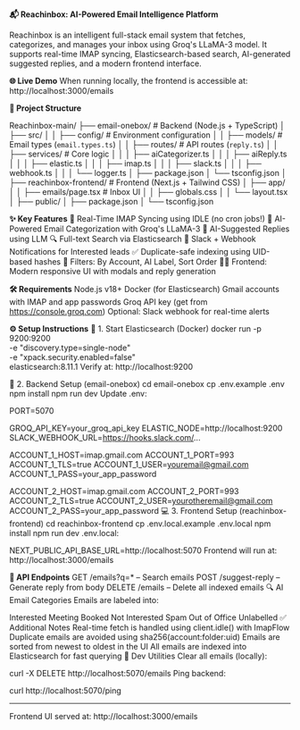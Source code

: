 **📬 Reachinbox: AI-Powered Email Intelligence Platform**

Reachinbox is an intelligent full-stack email system that fetches, categorizes, and manages your inbox using Groq's LLaMA-3 model. It supports real-time IMAP syncing, Elasticsearch-based search, AI-generated suggested replies, and a modern frontend interface.

**🌐 Live Demo**
When running locally, the frontend is accessible at:
http://localhost:3000/emails

**📂 Project Structure**

Reachinbox-main/
├── email-onebox/               # Backend (Node.js + TypeScript)
│   ├── src/
│   │   ├── config/             # Environment configuration
│   │   ├── models/             # Email types (`email.types.ts`)
│   │   ├── routes/             # API routes (`reply.ts`)
│   │   ├── services/           # Core logic
│   │   │   ├── aiCategorizer.ts
│   │   │   ├── aiReply.ts
│   │   │   ├── elastic.ts
│   │   │   ├── imap.ts
│   │   │   ├── slack.ts
│   │   │   ├── webhook.ts
│   │   │   └── logger.ts
│   ├── package.json
│   └── tsconfig.json
│
├── reachinbox-frontend/        # Frontend (Next.js + Tailwind CSS)
│   ├── app/
│   │   ├── emails/page.tsx     # Inbox UI
│   │   ├── globals.css
│   │   └── layout.tsx
│   ├── public/
│   ├── package.json
│   └── tsconfig.json

**✨ Key Features**
🔁 Real-Time IMAP Syncing using IDLE (no cron jobs!)
🧠 AI-Powered Email Categorization with Groq's LLaMA-3
🤖 AI-Suggested Replies using LLM
🔍 Full-text Search via Elasticsearch
📨 Slack + Webhook Notifications for Interested leads
✅ Duplicate-safe indexing using UID-based hashes
🧭 Filters: By Account, AI Label, Sort Order
🧑‍💻 Frontend: Modern responsive UI with modals and reply generation

**🛠 Requirements**
Node.js v18+
Docker (for Elasticsearch)
Gmail accounts with IMAP and app passwords
Groq API key (get from https://console.groq.com)
Optional: Slack webhook for real-time alerts

**⚙️ Setup Instructions**
🧱 1. Start Elasticsearch (Docker)
docker run -p 9200:9200 \
  -e "discovery.type=single-node" \
  -e "xpack.security.enabled=false" \
  elasticsearch:8.11.1
Verify at: http://localhost:9200

🧠 2. Backend Setup (email-onebox)
cd email-onebox
cp .env.example .env
npm install
npm run dev
Update .env:

PORT=5070

GROQ_API_KEY=your_groq_api_key
ELASTIC_NODE=http://localhost:9200
SLACK_WEBHOOK_URL=https://hooks.slack.com/...

ACCOUNT_1_HOST=imap.gmail.com
ACCOUNT_1_PORT=993
ACCOUNT_1_TLS=true
ACCOUNT_1_USER=youremail@gmail.com
ACCOUNT_1_PASS=your_app_password

ACCOUNT_2_HOST=imap.gmail.com
ACCOUNT_2_PORT=993
ACCOUNT_2_TLS=true
ACCOUNT_2_USER=yourotheremail@gmail.com
ACCOUNT_2_PASS=your_app_password
💻 3. Frontend Setup (reachinbox-frontend)
cd reachinbox-frontend
cp .env.local.example .env.local
npm install
npm run dev
.env.local:

NEXT_PUBLIC_API_BASE_URL=http://localhost:5070
Frontend will run at: http://localhost:3000/emails

**📡 API Endpoints**
GET /emails?q=* – Search emails
POST /suggest-reply – Generate reply from body
DELETE /emails – Delete all indexed emails
🔍 AI Email Categories
Emails are labeled into:

Interested
Meeting Booked
Not Interested
Spam
Out of Office
Unlabelled
✅ Additional Notes
Real-time fetch is handled using client.idle() with ImapFlow
Duplicate emails are avoided using sha256(account:folder:uid)
Emails are sorted from newest to oldest in the UI
All emails are indexed into Elasticsearch for fast querying
🧹 Dev Utilities
Clear all emails (locally):

curl -X DELETE http://localhost:5070/emails
Ping backend:

curl http://localhost:5070/ping


---------------------------------------------------------------------------------------------------------------------------------------------------------------------------

Frontend UI served at: http://localhost:3000/emails
